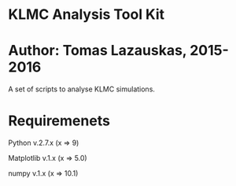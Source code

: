 # KLMC Analysis Tool Kit
# Author: Tomas Lazauskas, 2015-2016

A set of scripts to analyse KLMC simulations.

# Requiremenets 
Python v.2.7.x (x => 9)

Matplotlib v.1.x (x => 5.0)

numpy v.1.x (x => 10.1)